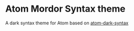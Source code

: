 # Atom Mordor Syntax theme

A dark syntax theme for Atom based on [atom-dark-syntax](https://github.com/atom/atom-dark-syntax)
